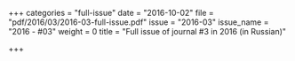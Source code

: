 +++
categories = "full-issue"
date = "2016-10-02"
file = "pdf/2016/03/2016-03-full-issue.pdf"
issue = "2016-03"
issue_name = "2016 - #03"
weight = 0
title = "Full issue of journal #3 in 2016 (in Russian)"

+++